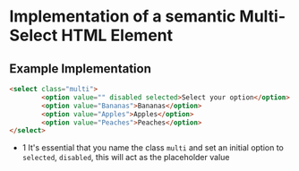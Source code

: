 # Implementation of a semantic Multi-Select HTML Element

## Example Implementation

```html
<select class="multi">
        <option value="" disabled selected>Select your option</option>
        <option value="Bananas">Bananas</option>
        <option value="Apples">Apples</option>
        <option value="Peaches">Peaches</option>
</select>
```

* 1 It's essential that you name the class `multi` and set an initial option to `selected`, `disabled`, this will act as the placeholder value